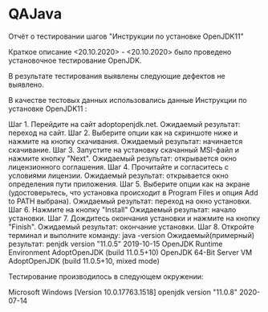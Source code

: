 # QAJava
Отчёт о тестировании шагов "Инструкции по установке OpenJDK11"

Краткое описание
<20.10.2020> - <20.10.2020> было проведено установочное тестирование OpenJDK.


В результате тестирования выявлены следующие дефектов не выявлено.


В качестве тестовых данных использовались данные Инструкции по установке OpenJDK11 :

Шаг 1. Перейдите на сайт adoptopenjdk.net.
Ожидаемый результат: переход на сайт.
Шаг 2. Выберите опции как на скриншоте ниже и нажмите на кнопку скачивания.
Ожидаемый результат: начинается скачивание.
Шаг 3. Запустите на установку скачанный MSI-файл и нажмите кнопку "Next".
Ожидаемый результат: открывается окно лицензионного соглашения.
Шаг 4. Прочитайте и согласитесь с условиями лицензии.
Ожидаемый результат: открывается окно определения пути приложения.
Шаг 5. Выберите опции как на экране (удостоверьтесь, что установка происходит в Program Files и опция Add to PATH выбрана).
Ожидаемый результат: переход на окно установки.
Шаг 6. Нажмите на кнопку "Install"
Ожидаемый результат: начало установки.
Шаг 7. Дождитесь окончания установки и нажмите на кнопку "Finish".
Ожидаемый результат: окончание установки.
Шаг 8. Откройте терминал и выполните команду:
java -version
Ожидаемый(примерный) результат: penjdk version "11.0.5" 2019-10-15
OpenJDK Runtime Environment AdoptOpenJDK (build 11.0.5+10)
OpenJDK 64-Bit Server VM AdoptOpenJDK (build 11.0.5+10, mixed mode)

Тестирование производилось в следующем окружении:

Microsoft Windows [Version 10.0.17763.1518]
openjdk version "11.0.8" 2020-07-14
